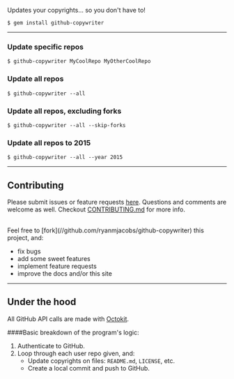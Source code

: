 Updates your copyrights... so you don't have to!

`$ gem install github-copywriter`

---

### Update specific repos
`$ github-copywriter MyCoolRepo MyOtherCoolRepo`

### Update all repos
`$ github-copywriter --all`

### Update all repos, excluding forks
`$ github-copywriter --all --skip-forks`

### Update all repos to 2015
`$ github-copywriter --all --year 2015`

---

## Contributing
Please submit issues or feature requests [here](//github.com/ryanmjacobs/github-copywriter/issues).
Questions and comments are welcome as well. Checkout
[CONTRIBUTING.md](//github.com/ryanmjacobs/github-copywriter/blob/master/CONTRIBUTING.md)
for more info.

<br>
Feel free to [fork](//github.com/ryanmjacobs/github-copywriter) this project, and:

* fix bugs
* add some sweet features
* implement feature requests
* improve the docs and/or this site

---

## Under the hood
All GitHub API calls are made with [Octokit](//github.com/octokit/octokit.rb).

####Basic breakdown of the program's logic:
1. Authenticate to GitHub.
2. Loop through each user repo given, and:
    * Update copyrights on files: `README.md`, `LICENSE`, etc.
    * Create a local commit and push to GitHub.
